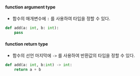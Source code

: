 #### function argument type

- 함수의 매개변수에 `:` 를 사용하여 타입을 정할 수 있다.

```python
def add(a: int, b: int):
    pass
```

#### function return type

- 함수의 선언 마지막에 `->` 를 사용하여 반환값의 타입을 정할 수 있다.

```python
def add(a: int, b:int) -> int:
    return a + b
```